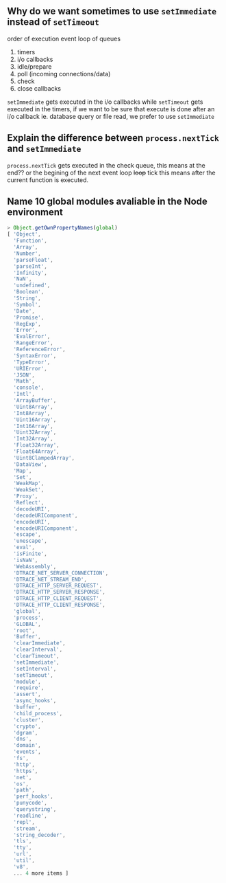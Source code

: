 ## Why do we want sometimes to use `setImmediate` instead of `setTimeout`

order of execution event loop of queues

1. timers
2. i/o callbacks
3. idle/prepare
4. poll (incoming connections/data)
5. check
6. close callbacks

`setImmediate` gets executed in the i/o callbacks while `setTimeout` gets executed in the timers, if we want to be sure that execute is done after an i/o callback ie. database query or file read, we prefer to use `setImmediate`


## Explain the difference between `process.nextTick` and `setImmediate`

`process.nextTick` gets executed in the check queue, this means at the end?? or the begining of the next event loop ~~loop~~ tick this means after the current function is executed.

## Name 10 global modules avaliable in the Node environment

```javascript
> Object.getOwnPropertyNames(global)
[ 'Object',
  'Function',
  'Array',
  'Number',
  'parseFloat',
  'parseInt',
  'Infinity',
  'NaN',
  'undefined',
  'Boolean',
  'String',
  'Symbol',
  'Date',
  'Promise',
  'RegExp',
  'Error',
  'EvalError',
  'RangeError',
  'ReferenceError',
  'SyntaxError',
  'TypeError',
  'URIError',
  'JSON',
  'Math',
  'console',
  'Intl',
  'ArrayBuffer',
  'Uint8Array',
  'Int8Array',
  'Uint16Array',
  'Int16Array',
  'Uint32Array',
  'Int32Array',
  'Float32Array',
  'Float64Array',
  'Uint8ClampedArray',
  'DataView',
  'Map',
  'Set',
  'WeakMap',
  'WeakSet',
  'Proxy',
  'Reflect',
  'decodeURI',
  'decodeURIComponent',
  'encodeURI',
  'encodeURIComponent',
  'escape',
  'unescape',
  'eval',
  'isFinite',
  'isNaN',
  'WebAssembly',
  'DTRACE_NET_SERVER_CONNECTION',
  'DTRACE_NET_STREAM_END',
  'DTRACE_HTTP_SERVER_REQUEST',
  'DTRACE_HTTP_SERVER_RESPONSE',
  'DTRACE_HTTP_CLIENT_REQUEST',
  'DTRACE_HTTP_CLIENT_RESPONSE',
  'global',
  'process',
  'GLOBAL',
  'root',
  'Buffer',
  'clearImmediate',
  'clearInterval',
  'clearTimeout',
  'setImmediate',
  'setInterval',
  'setTimeout',
  'module',
  'require',
  'assert',
  'async_hooks',
  'buffer',
  'child_process',
  'cluster',
  'crypto',
  'dgram',
  'dns',
  'domain',
  'events',
  'fs',
  'http',
  'https',
  'net',
  'os',
  'path',
  'perf_hooks',
  'punycode',
  'querystring',
  'readline',
  'repl',
  'stream',
  'string_decoder',
  'tls',
  'tty',
  'url',
  'util',
  'v8',
  ... 4 more items ]
```